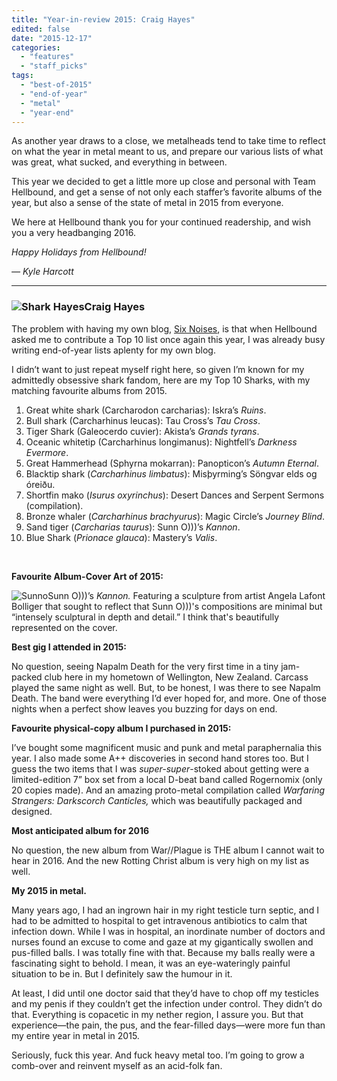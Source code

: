 ```yaml
---
title: "Year-in-review 2015: Craig Hayes"
edited: false
date: "2015-12-17"
categories:
  - "features"
  - "staff_picks"
tags:
  - "best-of-2015"
  - "end-of-year"
  - "metal"
  - "year-end"
---
```


As another year draws to a close, we metalheads tend to take time to reflect on what the year in metal meant to us, and prepare our various lists of what was great, what sucked, and everything in between.

This year we decided to get a little more up close and personal with Team Hellbound, and get a sense of not only each staffer’s favorite albums of the year, but also a sense of the state of metal in 2015 from everyone.

We here at Hellbound thank you for your continued readership, and wish you a very headbanging 2016.

_Happy Holidays from Hellbound!_

_— Kyle Harcott_

* * *

### ![Shark Hayes](https://hellbound.ca/wp-content/uploads/2015/12/Shark-Hayes.jpg)Craig Hayes

The problem with having my own blog, [Six Noises](http://sixnoises.com/), is that when Hellbound asked me to contribute a Top 10 list once again this year, I was already busy writing end-of-year lists aplenty for my own blog.

I didn’t want to just repeat myself right here, so given I’m known for my admittedly obsessive shark fandom, here are my Top 10 Sharks, with my matching favourite albums from 2015.

1. Great white shark (Carcharodon carcharias): Iskra’s _Ruins_.
2. Bull shark (Carcharhinus leucas): Tau Cross’s _Tau Cross_.
3. Tiger Shark (Galeocerdo cuvier): Akista’s _Grands tyrans_.
4. Oceanic whitetip (Carcharhinus longimanus): Nightfell’s _Darkness Evermore_.
5. Great Hammerhead (Sphyrna mokarran): Panopticon’s _Autumn Eternal_.
6. Blacktip shark (_Carcharhinus limbatus_): Misþyrming’s Söngvar elds og óreiðu.
7. Shortfin mako (_Isurus oxyrinchus_): Desert Dances and Serpent Sermons (compilation).
8. Bronze whaler (_Carcharhinus brachyurus_): Magic Circle’s _Journey Blind_.
9. Sand tiger (_Carcharias taurus_): Sunn O)))’s _Kannon_.
10. Blue Shark (_Prionace glauca_): Mastery’s _Valis_.

 

**Favourite Album-Cover Art of 2015:**

![Sunno](https://hellbound.ca/wp-content/uploads/2015/12/Sunno-300x300.jpg)Sunn O)))’s _Kannon._ Featuring a sculpture from artist Angela Lafont Bolliger that sought to reflect that Sunn O)))'s compositions are minimal but “intensely sculptural in depth and detail.” I think that's beautifully represented on the cover.

**Best gig I attended in 2015:**

No question, seeing Napalm Death for the very first time in a tiny jam-packed club here in my hometown of Wellington, New Zealand. Carcass played the same night as well. But, to be honest, I was there to see Napalm Death. The band were everything I’d ever hoped for, and more. One of those nights when a perfect show leaves you buzzing for days on end.

**Favourite physical-copy album I purchased in 2015:**

I’ve bought some magnificent music and punk and metal paraphernalia this year. I also made some A++ discoveries in second hand stores too. But I guess the two items that I was _super-super_\-stoked about getting were a limited-edition 7” box set from a local D-beat band called Rogernomix (only 20 copies made). And an amazing proto-metal compilation called _Warfaring Strangers: Darkscorch Canticles,_ which was beautifully packaged and designed.

**Most anticipated album for 2016**

No question, the new album from War//Plague is THE album I cannot wait to hear in 2016. And the new Rotting Christ album is very high on my list as well.

**My 2015 in metal.**

Many years ago, I had an ingrown hair in my right testicle turn septic, and I had to be admitted to hospital to get intravenous antibiotics to calm that infection down. While I was in hospital, an inordinate number of doctors and nurses found an excuse to come and gaze at my gigantically swollen and pus-filled balls. I was totally fine with that. Because my balls really were a fascinating sight to behold. I mean, it was an eye-wateringly painful situation to be in. But I definitely saw the humour in it.

At least, I did until one doctor said that they’d have to chop off my testicles and my penis if they couldn’t get the infection under control. They didn’t do that. Everything is copacetic in my nether region, I assure you. But that experience—the pain, the pus, and the fear-filled days—were more fun than my entire year in metal in 2015.

Seriously, fuck this year. And fuck heavy metal too. I’m going to grow a comb-over and reinvent myself as an acid-folk fan.
